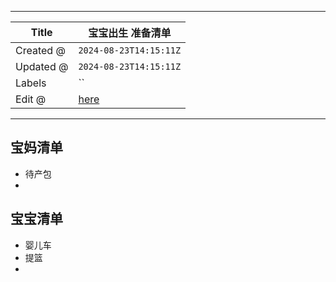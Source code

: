 -----

| Title     | 宝宝出生 准备清单                                          |
| --------- | -------------------------------------------------- |
| Created @ | `2024-08-23T14:15:11Z`                             |
| Updated @ | `2024-08-23T14:15:11Z`                             |
| Labels    | \`\`                                               |
| Edit @    | [here](https://github.com/junxnone/ywiki/issues/5) |

-----

## 宝妈清单

  - 待产包
  - 
## 宝宝清单

  - 婴儿车
  - 提篮
  -
